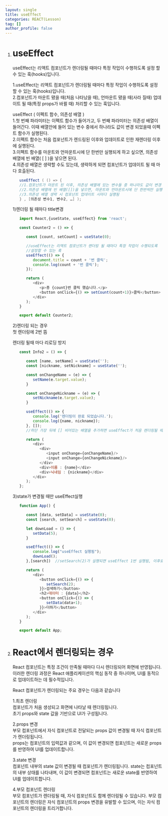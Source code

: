 ```yaml
---
layout: single
title: useEffect
categories: REACT(Lesson)
tag: []
author_profile: false
---
```


1. # useEffect
   useEffect는 리액트 컴포넌트가 렌더링될 때마다 특정 작업이 수행하도록 설정 할 수 있는 훅(hooks)입니다.   
   
   1.useEffect는 리액트 컴포넌트가 렌더링될 때마다 특정 작업이 수행하도록 설정 할 수 있는 훅(hooks)입니다.   
   2.컴포넌트가 마운트 됐을 때(처음 나타났을 때), 언마운트 됐을 때(사라 질때) 업데이트 될 때(특정 props가 바뀔 때) 처리할 수 있는 훅입니다.   

   useEffect ( 이펙트 함수, 의존성 배열 )    
   1.첫 번째 파라미터는 이펙트 함수가 들어가고, 두 번째 파라미터는 의존성 배열이 들어간다. 이때 배열안에 들어 있는 변수 중에서 하나라도 값이 변경
   되었을때 이펙트 함수가 실행된다.   
   2.이펙트 함수는 처음 컴포넌트가 렌드링된 이후와 업데이트로 인한 재렌더링 이후에 실행된다.   
   3.이펙트 함수를 마운트와 언마운트시에 단 한번만 실행되게 하고 싶으면, 의존성 배열에 빈 배열( [ ] )을 넣으면 된다.   
   4.의존성 배열은 생략할 수도 있는데, 생략하게 되면 컴포넌트가 업데이트 될 때 마다 호출된다.   

   ```cs
      useEffect ( () => {
      //1.컴포넌트가 마운트 된 이후, 의존성 배열에 있는 변수들 중 하나라도 값이 변경 되었을때 실행됨
      //2.의존성 배열에 빈 배열([])을 넣으면, 마운트와 언마운트시에 단 한번씩만 실행됨
      //3.의존성 배열 생략 시 컴포넌트 업데이트 시마다 실행됨
      } , [의존성 변수1, 변수2, …] );
   ```   

   1)렌더링 될 때마다 title변경
   ```javascript
      import React,{useState, useEffect} from 'react';

      const Counter2 = () => {

         const [count, setCount] = useState(0);

         //useEffect는 리액트 컴포넌트가 랜더링 될 때마다 특정 작업이 수행되도록
         //설정할 수 있는 훅
         useEffect(() => {
            document.title = count + '번 클릭';
            console.log(count + '번 클릭');
         });

         return (
            <div>
               <p>총 {count}번 클릭 했습니다.</p>
               <button onClick={() => setCount(count+1)}>클릭</button>
            </div>
         );
      }

      export default Counter2;
   ```

   2)렌더링 되는 경우   
   첫 렌더링에 2번 뜸

   렌더링 될때 마다 리로딩 방지

   ```javascript
      const Info2 = () => {

         const [name, setName] = useState('');
         const [nickname, setNickname] = useState('');

         const onChangeName = (e) => {
            setName(e.target.value);
         }

         const onChangeNickname = (e) => {
            setNickname(e.target.value);
         }

         useEffect(() => {
            console.log('렌더링이 완료 되었습니다.');
            console.log({name, nickname});
         }, []);
         //하단 가장 뒤에 [] 비어있는 배열을 추가하면 useEffect가 처음 렌더링될 때 한번만 실행됨

         return (
            <div>
               <div>
                  <input onChange={onChangeName}/>
                  <input onChange={onChangeNickname}/>
               </div>
               <div>이름 : {name}</div>
               <div>닉네임 : {nickname}</div>
            </div>
         );
      };
   ```

   3)state가 변경될 때만 useEffect실행   
   ```javascript
      function App() {

         const [data, setData] = useState(0);
         const [search, setSearch] = useState(0);

         let downLoad = () => {
            setData(5);
         }

         useEffect(() => {
            console.log("useEffect 실행됨");
            downLoad();
         },[search])  //setSearch(2)가 실행되면 useEffect 1번 실행됨, 이후로는 search값이 2로 변경이 없기 때문에 실행 안됨

         return (
            <div>
               <button onClick={() => {
                  setSearch(2);
               }}>검색하기</button>
               <h2>데이터 : {data}</h2>
               <button onClick={() => {
                  setData(data+1);
               }}>더하기</button>
            </div>
         );
      }

      export default App;
   ```

1. # React에서 렌더링되는 경우
   React 컴포넌트는 특정 조건이 만족될 때마다 다시 렌더링되어 화면에 반영됩니다. 이러한 렌더링 과정은 React 애플리케이션의 핵심 동작 중 하나이며, UI를 동적으로 업데이트하는 데 필수적입니다.   

   React 컴포넌트가 렌더링되는 주요 경우는 다음과 같습니다   

   1.최초 렌더링   
   컴포넌트가 처음 생성되고 화면에 나타날 때 렌더링됩니다.   
   초기 props와 state 값을 기반으로 UI가 구성됩니다.   

   2.props 변경   
   부모 컴포넌트에서 자식 컴포넌트로 전달되는 props 값이 변경될 때 자식 컴포넌트가 렌더링됩니다.   
   props는 컴포넌트의 입력값과 같으며, 이 값이 변경되면 컴포넌트는 새로운 props를 반영하여 UI를 업데이트합니다.   

   3.state 변경   
   컴포넌트 내부의 state 값이 변경될 때 컴포넌트가 렌더링됩니다.
   state는 컴포넌트의 내부 상태를 나타내며, 이 값이 변경되면 컴포넌트는 새로운 state를 반영하여 UI를 업데이트합니다.   

   4.부모 컴포넌트 렌더링   
   부모 컴포넌트가 렌더링될 때, 자식 컴포넌트도 함께 렌더링될 수 있습니다.
   부모 컴포넌트의 렌더링은 자식 컴포넌트의 props 변경을 유발할 수 있으며, 이는 자식 컴포넌트의 렌더링을 트리거합니다.   




